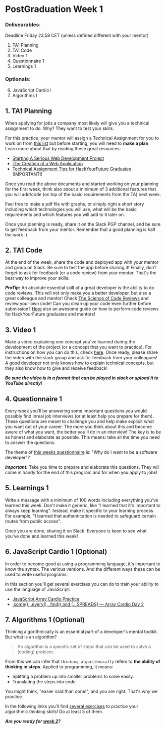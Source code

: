 # PostGraduation Week 1

### Delivearables: 
Deadline Friday 23.59 CET (unless defined different with your mentor)

1. TA1 Planning
2. TA1 Code
3. Video 1
4. Questionnaire 1
5. Learnings 1

### Optionals:
6. JavaScript Cardio I
7. Algorithms I

## 1. TA1 Planning

When applying for jobs a company most likely will give you a technical assignment to do. Why? They want to test your skills.

For this practice, your mentor will assign a Technical Assignment for you to work on from [this list](./../technical-assignments/w1-w2) but before starting, you will need to **make a plan**. Learn more about that by reading these great resources:

- [Starting A Serious Web Development Project](https://www.youtube.com/watch?v=gGGPTskb7c8)
- [The Creation of a Web Application](https://selftaughtcoders.com/creation-of-a-web-application/)
- [Technical Assignment Tips for HackYourFuture Graduates](https://github.com/riccardobevilacqua/technical-assignment-tips) (IMPORTANT!)

Once you read the above documents and started working on your planning for the first week, think also about a minimum of 3 additional features that you will add/code (on top of the basic requirements from the TA) next week.

Feel free to make a pdf file with graphs, or simply right a short story including which technologies you will use, what will be the basic requirements and which features you will add to it later on.

Once your planning is ready, share it on the Slack PGP channel, and be sure to get feedback from your mentor. Remember that a good planning is half the work :)

## 2. TA1 Code

At the end of the week, share the code and deployed app with your mentor and group on Slack. Be sure to test the app before sharing it! Finally, don't forget to ask for feedback (or a code review) from your mentor. That's the best way to improve your skills.

***ProTip:*** An absolute essential skill of a great developer is the ability to do code reviews. This will not only make you a better developer, but also a great colleague and mentor! Check [The Science of Code Reviews](https://www.youtube.com/watch?v=EyL7mqwpZhk) and review your own code! Can you clean up your code even further before submission? [Here](https://github.com/HackYourFuture/post-grad-ed/blob/v3/how-to-code-review.md) also an awesome guide on how to perform code reviews for HackYourFuture graduates and mentors!

## 3. Video 1

Make a video explaining one concept you've learned during the development of the project (or a concept that you want to practice). For instructions on how you can do this, check [here](./../how-to-record-concept.md). Once ready, please share the video with the slack group and ask for feedback from your colleagues! A good developer not only knows how to explain technical concepts, but they also know how to give and receive feedback!

***Be sure the video is in a format that can be played in slack or upload it to YouTube directly!***

## 4. Questionnaire 1

Every week you'll be answering some important questions you would possibly find inreal job interviews (or at least help you prepare for them). These questions are meant to challenge you and help make explicit what you want out of your career. The more you think about this and become aware of what you want, the better you'll do in an interview! The key is to be as honest and elaborate as possible. This means: take all the time you need to answer the questions.

The theme of [this weeks questionnaire](https://hackyourfuture.typeform.com/to/NYnztGB5) is: "Why do I want to be a software developer"?


***Important:*** Take you time to prepare and elaborate this questions. They will come in handy for the end of this program and for when you apply to jobs!
 
## 5. Learnings 1
 
Write a message with a minimum of 100 words including everything you've learned this week. Don't make it generic, like "I learned that it's important to always keep learning". Instead, make it specific to your learning process. For example, "I learned that authentication is needed to safeguard certain routes from public access". 

Once you are done, sharing it on Slack. Everyone is keen to see what you've done and learned this week!


## 6. JavaScript Cardio 1 (Optional)

In order to become good at using a programming language, it's important to know the syntax. The various versions. And the different ways these can be used to write useful programs.

In this section you'll get several exercises you can do to train your ability to use the language of JavaScript:

- [JavaScript Array Cardio Practice](https://www.youtube.com/watch?v=HB1ZC7czKRs)
- [.some(), .every(), .find() and [...SPREADS] — Array Cardio Day 2](https://www.youtube.com/watch?v=QNmRfyNg1lw)

## 7. Algorithms 1 (Optional)

Thinking algorithmically is an essential part of a developer's mental toolkit. But what is an algorithm?

> An algorithm is a specific set of steps that can be used to solve a (coding) problem.

From this we can infer that `thinking algorithmically` refers to **the ability of thinking in steps**. Applied to programming, it means:

- Splitting a problem up into smaller problems to solve easily.
- Translating the steps into code

You might think, "easier said than done!", and you are right. That's why we practice.

In the following links you'll find [several exercises](https://www.freecodecamp.org/learn/javascript-algorithms-and-data-structures/basic-algorithm-scripting/) to practice your algorithmic thinking skills! Do at least 5 of them.

***Are you ready for [week 2](../Week2/README.md)?*** 

